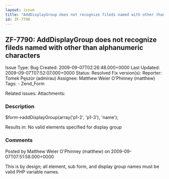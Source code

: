 ```yaml
---
layout: issue
title: "AddDisplayGroup does not recognize fileds named with other than alphanumeric characters"
id: ZF-7790
---
```


ZF-7790: AddDisplayGroup does not recognize fileds named with other than alphanumeric characters
------------------------------------------------------------------------------------------------

 Issue Type: Bug Created: 2009-09-07T02:26:48.000+0000 Last Updated: 2009-09-07T07:52:07.000+0000 Status: Resolved Fix version(s): 
 Reporter:  Tomek Pęszor (admirau)  Assignee:  Matthew Weier O'Phinney (matthew)  Tags: - Zend\_Form
 
 Related issues: 
 Attachments: 
### Description

$form->addDisplayGroup(array('p1-2', 'p1-3'), 'name');

Results in: No valid elements specified for display group

 

 

### Comments

Posted by Matthew Weier O'Phinney (matthew) on 2009-09-07T07:51:58.000+0000

This is by design; all element, sub form, and display group names must be valid PHP variable names.

 

 